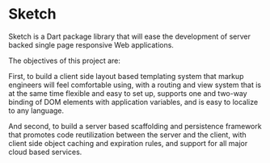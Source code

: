 Sketch
======

Sketch is a Dart package library that will ease the development of server backed single page responsive Web applications.

The objectives of this project are:

First, to build a client side layout based templating system that markup engineers will feel comfortable using, with a
routing and view system that is at the same time flexible and easy to set up, supports one and two-way binding of DOM
elements with application variables, and is easy to localize to any language.

And second, to build a server based scaffolding and persistence framework that promotes code reutilization between the
server and the client, with client side object caching and expiration rules, and support for all major cloud based
services.
